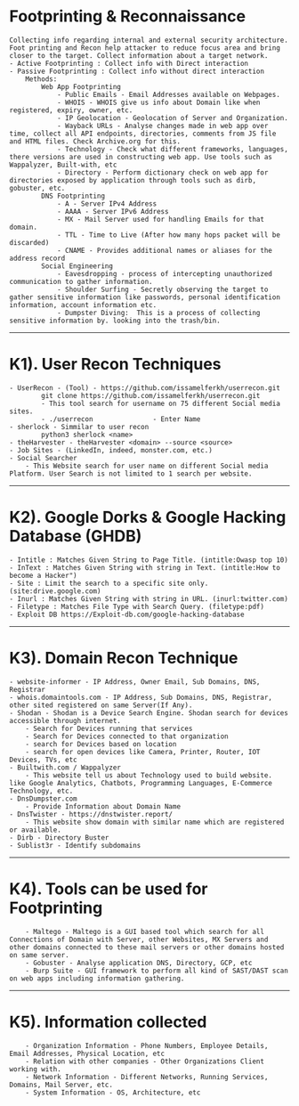 # Footprinting & Reconnaissance
	Collecting info regarding internal and external security architecture. Foot printing and Recon help attacker to reduce focus area and bring closer to the target. Collect information about a target network.
	- Active Footprinting : Collect info with Direct interaction
	- Passive Footprinting : Collect info without direct interaction
		Methods:
			Web App Footprinting
				- Public Emails - Email Addresses available on Webpages.
				- WHOIS - WHOIS give us info about Domain like when registered, expiry, owner, etc.
				- IP Geolocation - Geolocation of Server and Organization.
				- Wayback URLs - Analyse changes made in web app over time, collect all API endpoints, directories, comments from JS file and HTML files. Check Archive.org for this.
				- Technology - Check what different frameworks, languages, there versions are used in constructing web app. Use tools such as Wappalyzer, Built-with, etc
				- Directory - Perform dictionary check on web app for directories exposed by application through tools such as dirb, gobuster, etc.
			DNS Footprinting
				- A - Server IPv4 Address
				- AAAA - Server IPv6 Address
				- MX - Mail Server used for handling Emails for that domain.
				- TTL - Time to Live (After how many hops packet will be discarded)
				- CNAME - Provides additional names or aliases for the address record
			Social Engineering
				- Eavesdropping - process of intercepting unauthorized communication to gather information.
				- Shoulder Surfing - Secretly observing the target to gather sensitive information like passwords, personal identification information, account information etc.
				- Dumpster Diving:  This is a process of collecting sensitive information by. looking into the trash/bin.
--------------------------------------------------------------------------------------------------
# K1). User Recon Techniques
	- UserRecon - (Tool) - https://github.com/issamelferkh/userrecon.git
			git clone https://github.com/issamelferkh/userrecon.git
			- This tool search for username on 75 different Social media sites.
			- ./userrecon 				- Enter Name
	- sherlock - Simmilar to user recon
			python3 sherlock <name>
	- theHarvester - theHarvester <domain> --source <source>
	- Job Sites - (LinkedIn, indeed, monster.com, etc.)
	- Social Searcher
		- This Website search for user name on different Social media Platform. User Search is not limited to 1 search per website.

----------------------------------------------------------------
# K2). Google Dorks & Google Hacking Database (GHDB)
	- Intitle : Matches Given String to Page Title. (intitle:Owasp top 10)
	- InText : Matches Given String with string in Text. (intitle:How to become a Hacker")
	- Site : Limit the search to a specific site only. (site:drive.google.com)
	- Inurl : Matches Given String with string in URL. (inurl:twitter.com)
	- Filetype : Matches File Type with Search Query. (filetype:pdf)
	- Exploit DB https://Exploit-db.com/google-hacking-database

----------------------------------------------------------------
# K3). Domain Recon Technique
	- website-informer - IP Address, Owner Email, Sub Domains, DNS, Registrar
	- whois.domaintools.com - IP Address, Sub Domains, DNS, Registrar, other sited registered on same Server(If Any).
	- Shodan - Shodan is a Device Search Engine. Shodan search for devices accessible through internet.
		- Search for Devices running that services
		- Search for Devices connected to that organization
		- search for Devices based on location
		- search for open devices like Camera, Printer, Router, IOT Devices, TVs, etc
	- Builtwith.com / Wappalyzer
		- This website tell us about Technology used to build website. like Google Analytics, Chatbots, Programming Languages, E-Commerce Technology, etc.
	- DnsDumpster.com
		- Provide Information about Domain Name
	- DnsTwister - https://dnstwister.report/
		- This website show domain with similar name which are registered or available.
	- Dirb - Directory Buster
	- Sublist3r - Identify subdomains

----------------------------------------------------------------
# K4). Tools can be used for Footprinting
		- Maltego - Maltego is a GUI based tool which search for all Connections of Domain with Server, other Websites, MX Servers and other domains connected to these mail servers or other domains hosted on same server.
		- Gobuster - Analyse application DNS, Directory, GCP, etc
		- Burp Suite - GUI framework to perform all kind of SAST/DAST scan on web apps including information gathering.
----------------------------------------------------------------
# K5). Information collected
		- Organization Information - Phone Numbers, Employee Details, Email Addresses, Physical Location, etc
		- Relation with other companies - Other Organizations Client working with.
		- Network Information - Different Networks, Running Services, Domains, Mail Server, etc.
		- System Information - OS, Architecture, etc
